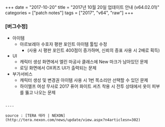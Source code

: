 +++
date = "2017-10-20"
title = "2017년 10월 20일 업데이트 안내 (v64.02.01)"
categories = ["patch notes"]
tags = ["2017", "v64", "raw"]
+++

### [버그수정]
- 아이템
  - 아르보레아 수호자 평판 포인트 아이템 툴팁 수정
    - (사용 시 평판 포인트 400점이 증가하며, 신뢰의 증표 사용 시 2배로 획득)
- UI
  - 캐릭터 생성 화면에서 엘린 마공사 클래스에 New 마크가 남아있던 문제
  - 로딩 화면에서 OX퀴즈 UI가 출력되는 문제
- 부가서비스
  - 캐릭터 생성 및 변경권 아이템 사용 시 1번 목소리만 선택할 수 있던 문제
  - 하이엘프 여성 무사로 2017 퓨어 화이트 셔츠 착용 시 전투 상태에서 옷이 피부를 뚫고 나오는 문제
```

----

source : [TERA 테라 | NEXON](http://tera.nexon.com/news/update/view.aspx?n4articlesn=302)
